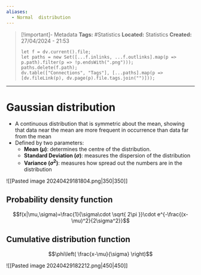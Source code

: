 ```yaml
---
aliases:
  - Normal  distribution
---
```

> [!important]- Metadata
> **Tags:** #Statistics 
> **Located:** Statistics
> **Created:** 27/04/2024 - 21:53
> ```dataviewjs
> let f = dv.current().file;
> let paths = new Set([...f.inlinks, ...f.outlinks].map(p => p.path).filter(p => !p.endsWith(".png")));
> paths.delete(f.path);
> dv.table(["Connections", "Tags"], [...paths].map(p => [dv.fileLink(p), dv.page(p).file.tags.join("")]));
> ```

___
# Gaussian distribution
- A continuous distribution that is symmetric about the mean, showing that data near the mean are more frequent in occurrence than data far from the mean
- Defined by two parameters:
    - **Mean ($\mu$)**: determines the centre of the distribution.
    - **Standard Deviation ($\sigma$)**: measures the dispersion of the distribution
    - **Variance ($\sigma^2$)**:  measures how spread out the numbers are in the distribution

![[Pasted image 20240429181804.png|350|350]]
## Probability density function
$$f(x|\mu,\sigma)=\frac{1}{\sigma\cdot \sqrt{ 2\pi }}\cdot e^{-\frac{(x-\mu)^2}{2\sigma^2}}$$

## Cumulative distribution function 

$$\phi\left( \frac{x-\mu}{\sigma} \right)$$

![[Pasted image 20240429182212.png|450|450]]


